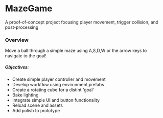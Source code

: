 # MazeGame
A proof-of-concept project focusing player movement, trigger collision, and post-processing

### Overview

Move a ball through a simple maze using A,S,D,W or the arrow keys to navigate to the goal!
##### Objectives:
* Create simple player controller and movement
* Develop workflow using environment prefabs
* Create a rotating cube for a distint 'goal'
* Bake lighting
* Integrate simple UI and button functionality
* Reload scene and assets
* Add polish to prototype
